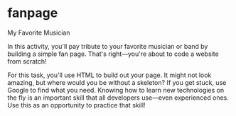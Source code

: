 # fanpage
My Favorite Musician

In this activity, you'll pay tribute to your favorite musician or band by building a simple fan page. That's right—you're about to code a website from scratch!

For this task, you'll use HTML to build out your page. It might not look amazing, but where would you be without a skeleton? If you get stuck, use Google to find what you need. Knowing how to learn new technologies on the fly is an important skill that all developers use—even experienced ones. Use this as an opportunity to practice that skill!
